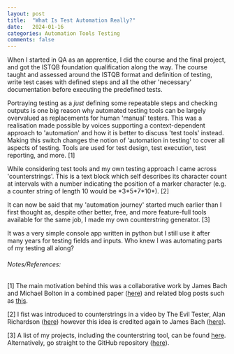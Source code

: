 ```yaml
---
layout: post
title:  "What Is Test Automation Really?"
date:   2024-01-16
categories: Automation Tools Testing
comments: false
---
```

When I started in QA as an apprentice, I did the course and the final project, and got the ISTQB foundation qualification along the way.
The course taught and assessed around the ISTQB format and definition of testing, write test cases with defined steps and all the other 'necessary' documentation before executing the predefined tests.

Portraying testing as a *just* defining some repeatable steps and checking outputs is one big reason why automated testing tools can be largely overvalued as replacements for human 'manual' testers. This was a realisation made possible by voices supporting a context-dependent approach to 'automation' and how it is better to discuss 'test tools' instead. <!--more--> Making this switch changes the notion of 'automation in testing' to cover all aspects of testing. Tools are used for test design, test execution, test reporting, and more. [1]

While considering test tools and my own testing approach I came across 'counterstrings'. This is a text block which self describes its character count at intervals with a number indicating the position of a marker character (e.g. a counter string of length 10 would be \*3\*5\*7\*10*). [2]

It can now be said that my 'automation journey' started much earlier than I first thought as, despite other better, free, and more feature-full tools available for the same job, I made my own counterstring generator. [3]

It was a very simple console app written in python but I still use it after many years for testing fields and inputs. Who knew I was automating parts of my testing all along?

###### Notes/References:

[1] The main motivation behind this was a collaborative work by James Bach and Michael Bolton in a combined paper ([here](https://www.satisfice.com/download/a-context-driven-approach-to-automation-in-testing)) and related blog posts such as [this](https://developsense.com/blog/2023/01/test-tools).

[2] I fist was introduced to counterstrings in a video by The Evil Tester, Alan Richardson ([here](https://www.youtube.com/watch?v=-Cs80GWeRuY)) however this idea is credited again to James Bach ([here](https://www.satisfice.com/blog/archives/22)).

[3] A list of my projects, including the counterstring tool, can be found [here](https://sampeas.github.io/projects/). Alternatively, go straight to the GitHub repository ([here](https://github.com/sampeas/python-counterstring-generator)).
